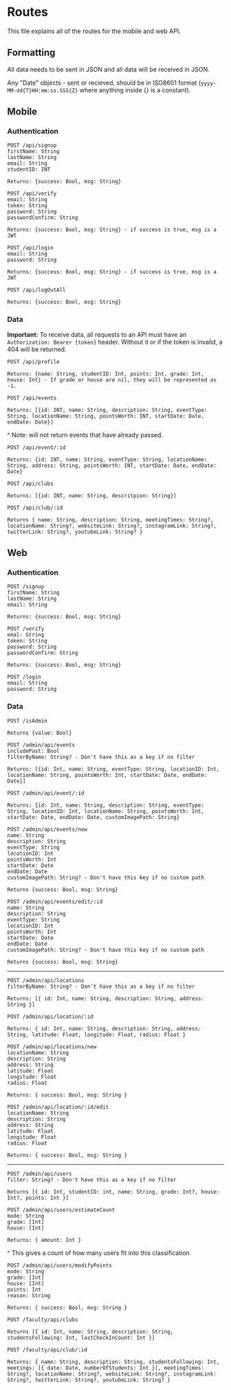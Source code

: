 # Routes

This file explains all of the routes for the mobile and web API.

## Formatting

All data needs to be sent in JSON and all data will be received in JSON.

Any "Date" objects - sent or recieved, should be in ISO8601 format (`yyyy-MM-dd{T}HH:mm:ss.SSS{Z}` where anything inside {} is a constant).

## Mobile

### Authentication

```
POST /api/signup
firstName: String
lastName: String
email: String
studentID: INT

Returns: {success: Bool, msg: String}
```

```
POST /api/verify
email: String
token: String
password: String
passwordConfirm: String

Returns: {success: Bool, msg: String} - if success is true, msg is a JWT
```

```
POST /api/login
email: String
password: String

Returns: {success: Bool, msg: String} - if success is true, msg is a JWT
```

```
POST /api/logOutAll

Returns: {success: Bool, msg: String}
```

### Data

**Important:** To receive data, all requests to an API must have an `Authorization: Bearer {token}` header. Without it or if the token is invalid, a 404 will be returned.

```
POST /api/profile

Returns: {name: String, studentID: Int, points: Int, grade: Int, house: Int} - If grade or house are nil, they will be represented as -1.
```

```
POST /api/events

Returns: [{id: INT, name: String, description: String, eventType: String, locationName: String, pointsWorth: INT, startDate: Date, endDate: Date}]
```
^ Note: will not return events that have already passed.

```
POST /api/event/:id

Returns: {id: INT, name: String, eventType: String, locationName: String, address: String, pointsWorth: INT, startDate: Date, endDate: Date}
```

```
POST /api/clubs

Returns: [{id: INT, name: String, descritpion: String}]
```

```
POST /api/club/:id

Returns { name: String, description: String, meetingTimes: String?, locationName: String?, websiteLink: String?, instagramLink: String?, twitterLink: String?, youtubeLink: String? }
```

## Web

### Authentication

```
POST /signup
firstName: String
lastName: String
email: String

Returns: {success: Bool, msg: String}
```

```
POST /verify
emal: String
token: String
password: String
passwordConfirm: String

Returns: {success: Bool, msg: String}
```

```
POST /login
email: String
password: String
```

### Data

```
POST /isAdmin

Returns {value: Bool}
```

```
POST /admin/api/events
includePast: Bool
filterByName: String? - Don't have this as a key if no filter

Returns: [{id: Int, name: String, eventType: String, locationID: Int, locationName: String, pointsWorth: Int, startDate: Date, endDate: Date}]
```

```
POST /admin/api/event/:id

Returns: {id: Int, name: String, description: String, eventType: String, locationID: Int, locationName: String, pointsWorth: Int, startDate: Date, endDate: Date, customImagePath: String}
```

```
POST /admin/api/events/new
name: String
description: String
eventType: String
locationID: Int
pointsWorth: Int
startDate: Date
endDate: Date
customImagePath: String? - Don't have this key if no custom path

Returns {success: Bool, msg: String}
```

```
POST /admin/api/events/edit/:id
name: String
description: String
eventType: String
locationID: Int
pointsWorth: Int
startDate: Date
endDate: Date
customImagePath: String? - Don't have this key if no custom path

Returns {success: Bool, msg: String}
```

---

```
POST /admin/api/locations
filterByName: String? - Don't have this as a key if no filter

Returns: [{ id: Int, name: String, description: String, address: String }]
```

```
POST /admin/api/location/:id

Returns: { id: Int, name: String, description: String, address: String, latitude: Float, longitude: Float, radius: Float }
```

```
POST /admin/api/locations/new
locationName: String
description: String
address: String
latitude: Float
longitude: Float
radius: Float

Returns: { success: Bool, msg: String }
```

```
POST /admin/api/location/:id/edit
locationName: String
description: String
address: String
latitude: Float
longitude: Float
radius: Float

Returns: { success: Bool, msg: String }
```

---

```
POST /admin/api/users
filter: String? - Don't have this as a key if no filter

Returns [{ id: Int, studentID: int, name: String, grade: Int?, house: Int?, points: Int }]
```

```
POST /admin/api/users/estimateCount
mode: String
grade: [Int]
house: [Int]

Returns: { amount: Int }
```
^ This gives a count of how many users fit into this classification

```
POST /admin/api/users/modifyPoints
mode: String
grade: [Int]
house: [Int]
points: Int
reason: String

Returns: { success: Bool, msg: String }
```

```
POST /faculty/api/clubs

Returns [{ id: Int, name: String, description: String, studentsFollowing: Int, lastCheckInCount: Int }]
```

```
POST /faculty/api/club/:id

Returns: { name: String, description: String, studentsFollowing: Int, meetings: [{ date: Date, numberOfStudents: Int }], meetingTimes: String?, locationName: String?, websiteLink: String?, instagramLink: String?, twitterLink: String?, youtubeLink: String? }
```
